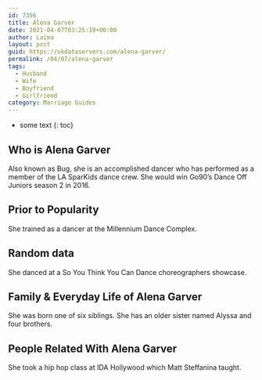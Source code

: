 ```yaml
---
id: 7356
title: Alena Garver
date: 2021-04-07T03:25:19+00:00
author: Laima
layout: post
guid: https://ukdataservers.com/alena-garver/
permalink: /04/07/alena-garver
tags:
  - Husband
  - Wife
  - Boyfriend
  - Girlfriend
category: Marriage Guides
---
```


* some text
{: toc}


## Who is Alena Garver
                  
                  
                  
Also known as Bug, she is an accomplished dancer who has performed as a member of the LA SparKids dance crew. She would win Go90&#8217;s Dance Off Juniors season 2 in 2016.
                  
              
            
              
            
                
                
                
## Prior to Popularity
                  
                  
                  
She trained as a dancer at the Millennium Dance Complex.
                  
              
            
              
            
                
                
                
## Random data
                  
                  
                  
She danced at a So You Think You Can Dance choreographers showcase.
                  
              
            
              
            
                
                
                
## Family & Everyday Life of Alena Garver
                  
                  
                  
She was born one of six siblings. She has an older sister named Alyssa and four brothers.
                  
              
            
              
            
                
                
                
## People Related With Alena Garver
                  
                  
                  
She took a hip hop class at IDA Hollywood which Matt Steffanina taught.
                  
              
            
              
            
                
              
            
              
              
            
            
              
            
          
          
          